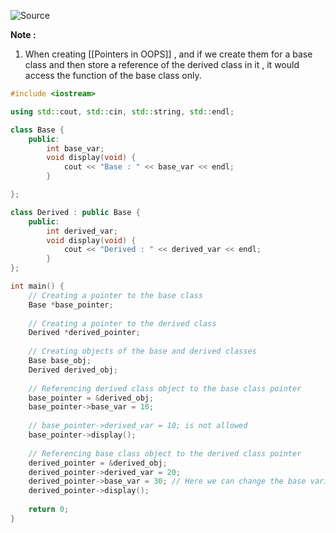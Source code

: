 ![Source](https://youtu.be/0YQ_yhX46uk?list=PLu0W_9lII9agpFUAlPFe_VNSlXW5uE0YL)

**Note :**
1. When creating  [[Pointers in OOPS]]  , and if we create them for a base class and then store a reference of the derived class in it , it would access the function of the base class only.

```cpp
#include <iostream>

using std::cout, std::cin, std::string, std::endl;

class Base {
	public:
		int base_var;
		void display(void) {
			cout << "Base : " << base_var << endl;
		}

};

class Derived : public Base {
	public:
		int derived_var;
		void display(void) {
			cout << "Derived : " << derived_var << endl;
		}
};

int main() {
	// Creating a pointer to the base class
	Base *base_pointer;
	
	// Creating a pointer to the derived class
	Derived *derived_pointer;
	
	// Creating objects of the base and derived classes
	Base base_obj;
	Derived derived_obj;
	
	// Referencing derived class object to the base class pointer
	base_pointer = &derived_obj;
	base_pointer->base_var = 10;
	
	// base_pointer->derived_var = 10; is not allowed
	base_pointer->display();
	
	// Referencing base class object to the derived class pointer
	derived_pointer = &derived_obj;
	derived_pointer->derived_var = 20;
	derived_pointer->base_var = 30; // Here we can change the base variable
	derived_pointer->display();
	
	return 0;
}
```
